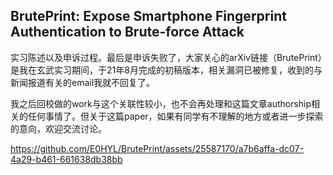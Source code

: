 ## BrutePrint: Expose Smartphone Fingerprint Authentication to Brute-force Attack

实习陈述以及申诉过程。最后是申诉失败了，大家关心的arXiv链接（BrutePrint）是我在玄武实习期间，于21年8月完成的初稿版本，相关漏洞已被修复，收到的与新闻报道有关的email我就不回复了。

我之后回校做的work与这个关联性较小，也不会再处理和这篇文章authorship相关的任何事情了。但关于这篇paper，如果有同学有不理解的地方或者进一步探索的意向，欢迎交流讨论。

https://github.com/E0HYL/BrutePrint/assets/25587170/a7b6affa-dc07-4a29-b461-661638db38bb

